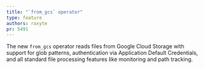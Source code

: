 ```yaml
---
title: "`from_gcs` operator"
type: feature
authors: raxyte
pr: 5491
---
```


The new `from_gcs` operator reads files from Google Cloud Storage with support
for glob patterns, authentication via Application Default Credentials, and all
standard file processing features like monitoring and path tracking.
